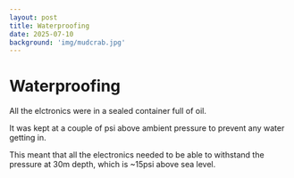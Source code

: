 ```yaml
---
layout: post
title: Waterproofing
date: 2025-07-10
background: 'img/mudcrab.jpg'
---
```


# Waterproofing

All the elctronics were in a sealed container full of oil.

It was kept at a couple of psi above ambient pressure to prevent any water getting in.

This meant that all the electronics needed to be able to withstand the pressure at 30m depth, which is ~15psi above sea level.
